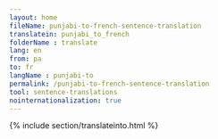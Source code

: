 ```yaml
---
layout: home
fileName: punjabi-to-french-sentence-translation
translatein: punjabi_to_french
folderName : translate
lang: en
from: pa
to: fr
langName : punjabi-to
permalink: /punjabi-to-french-sentence-translation
tool: sentence-translations
nointernationalization: true
---
```

{% include section/translateinto.html %}
